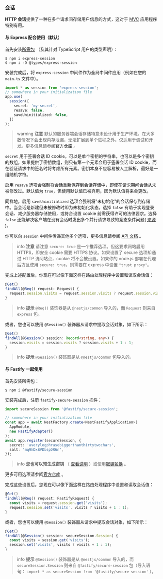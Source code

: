 ### 会话

**HTTP 会话**提供了一种在多个请求间存储用户信息的方式，这对于 [MVC](/techniques/mvc) 应用程序特别有用。

#### 与 Express 配合使用（默认）

首先安装[所需包](https://github.com/expressjs/session) （及其针对 TypeScript 用户的类型声明）：

```shell
$ npm i express-session
$ npm i -D @types/express-session
```

安装完成后，将 `express-session` 中间件作为全局中间件应用（例如在您的 `main.ts` 文件中）。

```typescript
import * as session from 'express-session';
// somewhere in your initialization file
app.use(
  session({
    secret: 'my-secret',
    resave: false,
    saveUninitialized: false,
  })
);
```

> warning **注意** 默认的服务器端会话存储特意未设计用于生产环境。在大多数情况下会出现内存泄漏，无法扩展到单个进程之外，仅适用于调试和开发。更多信息请参阅[官方仓库](https://github.com/expressjs/session) 。

`secret` 用于签署会话 ID cookie。可以是单个密钥的字符串，也可以是多个密钥的数组。如果提供了密钥数组，则只有第一个元素会用于签署会话 ID cookie，而在验证请求中的签名时将考虑所有元素。密钥本身不应容易被人工解析，最好是一组随机字符。

启用 `resave` 选项会强制将会话重新保存到会话存储中，即使在请求期间会话从未被修改过。默认值为 `true`，但使用默认值已被弃用，因为默认值将来会更改。

同样地，启用 `saveUninitialized` 选项会强制将"未初始化"的会话保存到存储中。当会话是新建但未被修改时即为未初始化状态。选择 `false` 有助于实现登录会话、减少服务器存储使用，或符合设置 cookie 前需获得许可的法律要求。选择 `false` 还能解决客户端在没有会话时发出多个并行请求导致的竞态条件问题( [来源](https://github.com/expressjs/session#saveuninitialized) )。

你可以向 `session` 中间件传递其他多个选项，更多信息请参阅 [API 文档](https://github.com/expressjs/session#options) 。

> info **注意** 请注意 `secure: true` 是一个推荐选项。但这要求网站启用 HTTPS，即安全 cookie 需要 HTTPS 协议。如果设置了 secure 选项却通过 HTTP 访问站点，cookie 将不会被设置。如果你的 node.js 部署在代理后方且使用 `secure: true`，则需要在 express 中设置 `"trust proxy"`。

完成上述配置后，你现在可以像下面这样在路由处理程序中设置和读取会话值：

```typescript
@Get()
findAll(@Req() request: Request) {
  request.session.visits = request.session.visits ? request.session.visits + 1 : 1;
}
```

> info **提示** `@Req()` 装饰器是从 `@nestjs/common` 导入的，而 `Request` 则来自 `express` 包。

或者，您也可以使用 `@Session()` 装饰器从请求中提取会话对象，如下所示：

```typescript
@Get()
findAll(@Session() session: Record<string, any>) {
  session.visits = session.visits ? session.visits + 1 : 1;
}
```

> info **提示** `@Session()` 装饰器是从 `@nestjs/common` 包导入的。

#### 与 Fastify 一起使用

首先安装所需包：

```shell
$ npm i @fastify/secure-session
```

安装完成后，注册 `fastify-secure-session` 插件：

```typescript
import secureSession from '@fastify/secure-session';

// somewhere in your initialization file
const app = await NestFactory.create<NestFastifyApplication>(
  AppModule,
  new FastifyAdapter()
);
await app.register(secureSession, {
  secret: 'averylogphrasebiggerthanthirtytwochars',
  salt: 'mq9hDxBVDbspDR6n',
});
```

> info **您也可以预生成密钥** （ [查看说明](https://github.com/fastify/fastify-secure-session) ）或使用[密钥轮换](https://github.com/fastify/fastify-secure-session#using-keys-with-key-rotation) 。

更多可用选项请参阅[官方仓库](https://github.com/fastify/fastify-secure-session) 。

完成这些设置后，您现在可以像下面这样在路由处理程序中设置和读取会话值：

```typescript
@Get()
findAll(@Req() request: FastifyRequest) {
  const visits = request.session.get('visits');
  request.session.set('visits', visits ? visits + 1 : 1);
}
```

或者，您也可以使用 `@Session()` 装饰器从请求中提取会话对象，如下所示：

```typescript
@Get()
findAll(@Session() session: secureSession.Session) {
  const visits = session.get('visits');
  session.set('visits', visits ? visits + 1 : 1);
}
```

> info **提示** `@Session()` 装饰器是从 `@nestjs/common` 导入的，而 `secureSession.Session` 则来自 `@fastify/secure-session` 包（导入语句： `import * as secureSession from '@fastify/secure-session'` ）。
